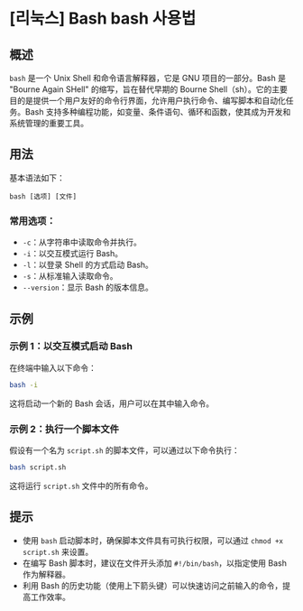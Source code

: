 # [리눅스] Bash bash 사용법

## 概述
`bash` 是一个 Unix Shell 和命令语言解释器，它是 GNU 项目的一部分。Bash 是 "Bourne Again SHell" 的缩写，旨在替代早期的 Bourne Shell（sh）。它的主要目的是提供一个用户友好的命令行界面，允许用户执行命令、编写脚本和自动化任务。Bash 支持多种编程功能，如变量、条件语句、循环和函数，使其成为开发和系统管理的重要工具。

## 用法
基本语法如下：
```
bash [选项] [文件]
```

### 常用选项：
- `-c`：从字符串中读取命令并执行。
- `-i`：以交互模式运行 Bash。
- `-l`：以登录 Shell 的方式启动 Bash。
- `-s`：从标准输入读取命令。
- `--version`：显示 Bash 的版本信息。

## 示例
### 示例 1：以交互模式启动 Bash
在终端中输入以下命令：
```bash
bash -i
```
这将启动一个新的 Bash 会话，用户可以在其中输入命令。

### 示例 2：执行一个脚本文件
假设有一个名为 `script.sh` 的脚本文件，可以通过以下命令执行：
```bash
bash script.sh
```
这将运行 `script.sh` 文件中的所有命令。

## 提示
- 使用 `bash` 启动脚本时，确保脚本文件具有可执行权限，可以通过 `chmod +x script.sh` 来设置。
- 在编写 Bash 脚本时，建议在文件开头添加 `#!/bin/bash`，以指定使用 Bash 作为解释器。
- 利用 Bash 的历史功能（使用上下箭头键）可以快速访问之前输入的命令，提高工作效率。